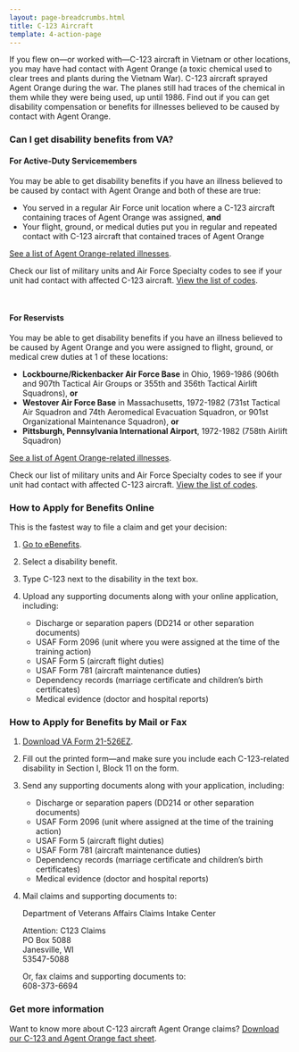 ```yaml
---
layout: page-breadcrumbs.html
title: C-123 Aircraft
template: 4-action-page
---
```


If you flew on—or worked with—C-123 aircraft in Vietnam or other locations, you may have had contact with Agent Orange (a toxic chemical used to clear trees and plants during the Vietnam War). C-123 aircraft sprayed Agent Orange during the war. The planes still had traces of the chemical in them while they were being used, up until 1986. Find out if you can get disability compensation or benefits for illnesses believed to be caused by contact with Agent Orange.

<div class="call-out" markdown="1">

### Can I get disability benefits from VA?

#### For Active-Duty Servicemembers

You may be able to get disability benefits if you have an illness believed to be caused by contact with Agent Orange and both of these are true:
- You served in a regular Air Force unit location where a C-123 aircraft containing traces of Agent Orange was assigned, **and**
- Your flight, ground, or medical duties put you in regular and repeated contact with C-123 aircraft that contained traces of Agent Orange

[See a list of Agent Orange-related illnesses](/disability-benefits/conditions/exposure-to-hazardous-materials/agent-orange/diseases/).


Check our list of military units and Air Force Specialty codes to see if your unit had contact with affected C-123 aircraft. [View the list of codes](http://www.benefits.va.gov/compensation/docs/AO_C123_AFSpecialityCodesUnits.pdf).

<br>

#### For Reservists

You may be able to get disability benefits if you have an illness believed to be caused by Agent Orange and you were assigned to flight, ground, or medical crew duties at 1 of these locations:
- **Lockbourne/Rickenbacker Air Force Base** in Ohio, 1969-1986 (906th and 907th Tactical Air Groups or 355th and 356th Tactical Airlift Squadrons), **or**
- **Westover Air Force Base** in Massachusetts, 1972-1982 (731st Tactical Air Squadron and 74th Aeromedical Evacuation Squadron, or 901st Organizational Maintenance Squadron), **or**
- **Pittsburgh, Pennsylvania International Airport**, 1972-1982 (758th Airlift Squadron)

[See a list of Agent Orange-related illnesses](https://www.vets.gov/disability-benefits/conditions/exposure-to-hazardous-materials/agent-orange/diseases/).


Check our list of military units and Air Force Specialty codes to see if your unit had contact with affected C-123 aircraft. [View the list of codes]( http://www.benefits.va.gov/compensation/docs/AO_C123_AFSpecialityCodesUnits.pdf).

</div>

### How to Apply for Benefits Online

This is the fastest way to file a claim and get your decision:

<ol class="process" markdown="0">
<li class="step one" markdown="1">

[Go to eBenefits](https://www.ebenefits.va.gov/ebenefits/homepage).

</li>

<li class="step two" markdown="1">

Select a disability benefit.

</li>

<li class="step three" markdown="1">

Type C-123 next to the disability in the text box.

</li>

<li class="step last four" markdown="0">

<p>Upload any supporting documents along with your online application, including:</p>

<div class="call-out">

<ul>
  <li>Discharge or separation papers (DD214 or other separation documents)</li>
  <li>USAF Form 2096 (unit where you were assigned at the time of the training action)</li>
  <li>USAF Form 5 (aircraft flight duties)</li>
  <li>USAF Form 781 (aircraft maintenance duties)</li>
  <li>Dependency records (marriage certificate and children’s birth certificates)</li>
  <li>Medical evidence (doctor and hospital reports)</li>
</ul>

</div>

</li>
</ol>

### How to Apply for Benefits by Mail or Fax

<ol class="process" markdown="0">
<li class="step one" markdown="1">

[Download VA Form 21-526EZ](http://www.vba.va.gov/pubs/forms/VBA-21-526EZ-ARE.pdf).

</li>

<li class="step two" markdown="0">

Fill out the printed form—and make sure you include each C-123-related disability in Section I, Block 11 on the form.

</li>

<li class="step three wow fadeIn animated" markdown="0">

<p>Send any supporting documents along with your application, including:</p>

<div class="call-out">

<ul>
  <li>Discharge or separation papers (DD214 or other separation documents)</li>
  <li>USAF Form 2096 (unit where assigned at the time of the training action)</li>
  <li>USAF Form 5 (aircraft flight duties)</li>
  <li>USAF Form 781 (aircraft maintenance duties)</li>
  <li>Dependency records (marriage certificate and children’s birth certificates)</li>
  <li>Medical evidence (doctor and hospital reports)</li>
</ul>

</div>

</li>

<li class="step three last" markdown="0">

<p>Mail claims and supporting documents to:</p>
<p>Department of Veterans Affairs Claims Intake Center</p>
<p>Attention: C123 Claims<br />
PO Box 5088<br />
Janesville, WI<br />
53547-5088</p>

<p>Or, fax claims and supporting documents to:<br />
<span class="tel">608-373-6694</span></p>

</li>

</ol>

### Get more information

Want to know more about C-123 aircraft Agent Orange claims? [Download our C-123 and Agent Orange fact sheet](http://www.benefits.va.gov/benefits/factsheets/serviceconnected/AO_c123.pdf).
